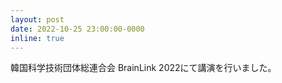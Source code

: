 ```yaml
---
layout: post
date: 2022-10-25 23:00:00-0000
inline: true
---
```


韓国科学技術団体総連合会 BrainLink 2022にて講演を行いました。

